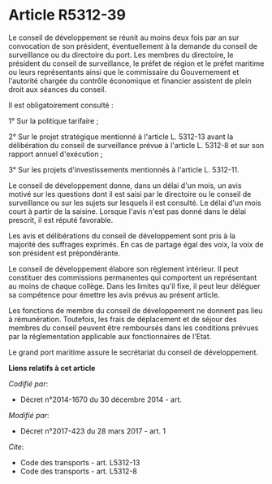 # Article R5312-39

Le conseil de développement se réunit au moins deux fois par an sur convocation de son président, éventuellement à la demande
du conseil de surveillance ou du directoire du port. Les membres du directoire, le président du conseil de surveillance, le
préfet de région et le préfet maritime ou leurs représentants ainsi que le commissaire du Gouvernement et l'autorité chargée
du contrôle économique et financier assistent de plein droit aux séances du conseil.

Il est obligatoirement consulté :

1° Sur la politique tarifaire ;

2° Sur le projet stratégique mentionné à l'article L. 5312-13 avant la délibération du conseil de surveillance prévue à
l'article L. 5312-8 et sur son rapport annuel d'exécution ;

3° Sur les projets d'investissements mentionnés à l'article L. 5312-11.

Le conseil de développement donne, dans un délai d'un mois, un avis motivé sur les questions dont il est saisi par le
directoire ou le conseil de surveillance ou sur les sujets sur lesquels il est consulté. Le délai d'un mois court à partir de
la saisine. Lorsque l'avis n'est pas donné dans le délai prescrit, il est réputé favorable.

Les avis et délibérations du conseil de développement sont pris à la majorité des suffrages exprimés. En cas de partage égal
des voix, la voix de son président est prépondérante.

Le conseil de développement élabore son règlement intérieur. Il peut constituer des commissions permanentes qui comportent un
représentant au moins de chaque collège. Dans les limites qu'il fixe, il peut leur déléguer sa compétence pour émettre les
avis prévus au présent article.

Les fonctions de membre du conseil de développement ne donnent pas lieu à rémunération. Toutefois, les frais de déplacement
et de séjour des membres du conseil peuvent être remboursés dans les conditions prévues par la réglementation applicable aux
fonctionnaires de l'Etat.

Le grand port maritime assure le secrétariat du conseil de développement.

**Liens relatifs à cet article**

_Codifié par_:

  - Décret n°2014-1670 du 30 décembre 2014 - art.

_Modifié par_:

  - Décret n°2017-423 du 28 mars 2017 - art. 1

_Cite_:

  - Code des transports - art. L5312-13
  - Code des transports - art. L5312-8
